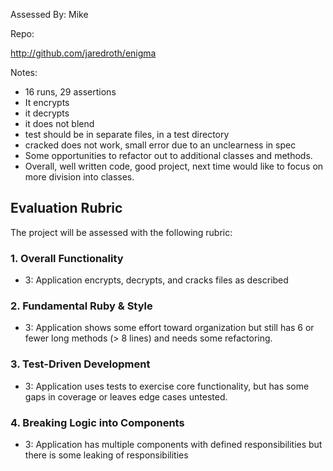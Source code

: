 Assessed By: Mike

Repo:

http://github.com/jaredroth/enigma

Notes:
* 16 runs, 29 assertions
* It encrypts
* it decrypts
* it does not blend
* test should be in separate files, in a test directory
* cracked does not work, small error due to an unclearness in spec
* Some opportunities to refactor out to additional classes and methods.
* Overall, well written code, good project, next time would like to focus on
more division into classes.

## Evaluation Rubric

The project will be assessed with the following rubric:

### 1. Overall Functionality

* 3: Application encrypts, decrypts, and cracks files as described

### 2. Fundamental Ruby & Style

* 3:  Application shows some effort toward organization but still has 6 or fewer long methods (> 8 lines) and needs some refactoring.

### 3. Test-Driven Development

* 3: Application uses tests to exercise core functionality, but has some gaps in coverage or leaves edge cases untested.

### 4. Breaking Logic into Components

* 3: Application has multiple components with defined responsibilities but there is some leaking of responsibilities
